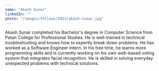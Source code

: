 ```yaml
---
name: "Akash Sunar"
linkedIn: ""
photo: "/images/fellows/2023/akash-sunar.jpg"
---
```


Akash Sunar completed his Bachelor's degree in Computer Science from Patan College for Professional Studies. He is well-trained in technical troubleshooting and knows how to expertly break down problems. He has worked as a Software Engineer intern. In his free time, he learns more programming skills and is currently working on his own web-based voting system that integrates facial recognition. He is skilled in solving everyday unexpected problems with technical solutions.
